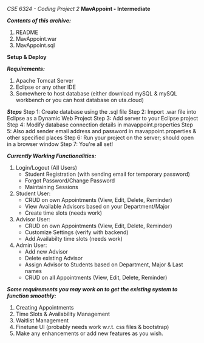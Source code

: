 *CSE 6324 - Coding Project 2*
**MavAppoint - Intermediate**

***Contents of this archive:***
1. README
2. MavAppoint.war
3. MavAppoint.sql

**Setup & Deploy**

***Requirements:***
1. Apache Tomcat Server
2. Eclipse or any other IDE
3. Somewhere to host database (either download mySQL & mySQL workbench or you can host database on uta.cloud)

***Steps***
Step 1: Create database using the .sql file
Step 2: Import .war file into Eclipse as a Dynamic Web Project
Step 3: Add server to your Eclipse project
Step 4: Modify database connection details in mavappoint.properties
Step 5: Also add sender email address and password in mavappoint.properties & other specified places
Step 6: Run your project on the server; should open in a browser window
Step 7: You're all set!

***Currently Working Functionalities:***
1. Login/Logout (All Users)
    - Student Registration (with sending email for temporary password)
    - Forgot Password/Change Password
    - Maintaining Sessions
2. Student User:
    - CRUD on own Appointments (View, Edit, Delete, Reminder)
    - View Available Advisors based on your Department/Major
    - Create time slots (needs work)
3. Advisor User:
    - CRUD on own Appointments (View, Edit, Delete, Reminder)
    - Customize Settings (verify with backend)
    - Add Availabilty time slots (needs work)
4. Admin User:
    - Add new Advisor
    - Delete existing Advisor
    - Assign Advisor to Students based on Department, Major & Last names
    - CRUD on all Appointments (View, Edit, Delete, Reminder)

***Some requirements you may work on to get the existing system to function smoothly:***
1. Creating Appointments
2. Time Slots & Availability Management
3. Waitlist Management
4. Finetune UI (probably needs work w.r.t. css files & bootstrap)
5. Make any enhancements or add new features as you wish.